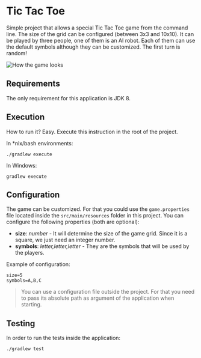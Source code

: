 Tic Tac Toe
===========

Simple project that allows a special Tic Tac Toe game from the command line.
The size of the grid can be configured (between 3x3 and 10x10).
It can be played by three people, one of them is an AI robot. 
Each of them can use the default symbols although they can be customized.
The first turn is random!

![How the game looks](https://media.giphy.com/media/7JBkg3fKumeX0xbBWU/giphy.gif)

Requirements
------------

The only requirement for this application is JDK 8.

Execution
---------

How to run it? Easy. Execute this instruction in the root of the project.

In *nix/bash environments:

```console
./gradlew execute
```

In Windows:

```console
gradlew execute
```

Configuration
-------------

The game can be customized.
For that you could use the `game.properties` file located inside
the `src/main/resources` folder in this project.
You can configure the following properties (both are optional):
- **size**: *number* - It will determine the size of the game grid.
Since it is a square, we just need an integer number.
- **symbols**: *letter,letter,letter* - They are the symbols that
will be used by the players.

Example of configuration:

```properties
size=5
symbols=A,B,C
```

> You can use a configuration file outside the project.
> For that you need to pass its absolute path as argument of the
> application when starting.

Testing
-------

In order to run the tests inside the application:

```console
./gradlew test
```
